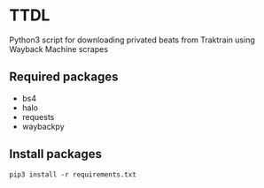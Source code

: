 # TTDL
Python3 script for downloading privated beats from Traktrain using Wayback Machine scrapes

## Required packages
- bs4
- halo
- requests
- waybackpy

## Install packages
```
pip3 install -r requirements.txt
```
